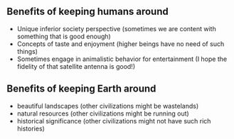 ## Benefits of keeping humans around
- Unique inferior society perspective (sometimes we are content with something that is good enough)
- Concepts of taste and enjoyment (higher beings have no need of such things)
- Sometimes engage in animalistic behavior for entertainment (I hope the fidelity of that satellite antenna is good!)

## Benefits of keeping Earth around
- beautiful landscapes (other civilizations might be wastelands)
- natural resources (other civilizations might be running out)
- historical significance (other civilizations might not have such rich histories)

